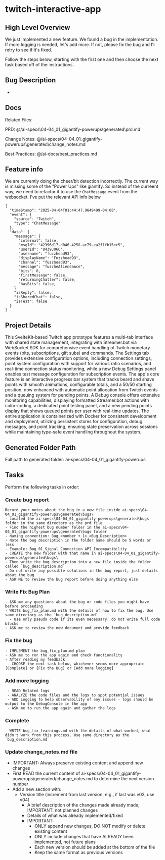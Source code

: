 # twitch-interactive-app

## High Level Overview
 We just implemented a new feature. We found a bug in the implementation. If more logging is needed, let's add more. If not, please fix the bug and I'll retry to see if it's fixed.

 Follow the steps below, starting with the first one and then choose the next task based off of the instructions.

## Bug Description

- 

## Docs

Related Files: 

PRD: @/ai-specs\04-04_01_gigantify-powerups\generated\prd.md

Change Notes: @/ai-specs\04-04_01_gigantify-powerups\generated\change_notes.md

Best Practices: @/ai-docs/best_practices.md 

## Feature info

We are currently doing the cheer/bit detection incorrectly. The current way is missing some of the "Power Ups" like giantify. So instead of the curreent way, we need to refactor it to use the `ChatMessage` event from the websocket. I've put the relevant API info below

```
{
  "timeStamp": "2025-04-04T01:44:47.9649499-04:00",
  "event": {
    "source": "Twitch",
    "type": "ChatMessage"
  },
  "data": {
    "message": {
      "internal": false,
      "msgId": "42396d17-d046-4258-ac79-ea2f1fb15ec5",
      "userId": "84393066",
      "username": "fuzzhead93",
      "displayName": "Fuzzhead93",
      "channel": "fuzzhead93",
      "message": "fuzzheAliendance",
      "bits": 0,
      "firstMessage": false,
      "returningChatter": false,
      "hasBits": false,
	}
    "isReply": false,
    "isSharedChat": false,
    "isTest": false
  }
}
```

 
## Project Details

This SvelteKit-based Twitch app prototype features a multi-tab interface with shared state management, integrating with Streamer.bot via WebSocket SDK for comprehensive event handling of Twitch monetary events (bits, subscriptions, gift subs) and commands. The Settings tab provides extensive configuration options, including connection settings, point system configuration with support for various ratio scenarios, and real-time connection status monitoring, while a new Debug Settings panel enables test message configuration for subscription events. The app's core feature is an interactive progress bar system that tracks beard and shave points with smooth animations, configurable totals, and a 50/50 starting position, now enhanced with automatic point allocation from Twitch events and a queuing system for pending points. A Debug console offers extensive monitoring capabilities, displaying formatted Streamer.bot actions with color-coding, a dedicated point testing panel, and a new pending points display that shows queued points per user with real-time updates. The entire application is containerized with Docker for consistent development and deployment, utilizing persistent stores for configuration, debug messages, and point tracking, ensuring state preservation across sessions while maintaining type-safe event handling throughout the system. 

## Generated Folder Path

Full path to generated folder: ai-specs\04-04_01_gigantify-powerups

## Tasks
Perform the following tasks in order:

### Create bug report
```
Record your notes about the bug in a new file inside ai-specs\04-04_01_gigantify-powerups\generated\bugs\ 
- Located the ai-specs\04-04_01_gigantify-powerups\generated\bugs folder in the same directory as the prd file
- Find the highest bug number folder in the ai-specs\04-04_01_gigantify-powerups\generated\bugs folder
- Naming convention: Bug_<number + 1>_<Bug_Description>
- Note the bug description in the folder name should be 5 words or less
- Example: Bug_01_Signal_Connection_API_Incompatibility
- CREATE the new folder with that name in ai-specs\04-04_01_gigantify-powerups\generated\bugs\
- Then write the bug description into a new file inside the folder called `bug_description.md`
- Do not write any possible solutions in the bug report, just details about the bug
- ASK ME to review the bug report before doing anything else
```

### Write Fix Bug Plan
```
- ASK me any questions about the bug or code files you might have before proceeding
- WRITE bug_fix_plan.md with the details of how to fix the bug. Use same directory as the `bug_description.md`
  - Use only pseudo code if its even necessary, do not write full code blocks
- ASK me to review the new document and provide feedback
```

### Fix the bug
```
- IMPLEMENT the bug_fix_plan.md plan
- ASK me to run the app again and check functionality
- After reading my feedback: 
 - CHOOSE the next task below, whichever seems more appropriate [Complete] or [Fix the Bug] or [Add more logging]
```

### Add more logging
```
 - READ Related logs
 - ANALYZE the code files and the logs to spot potential issues
 - ADD Logging to help observability of any issues - logs should be output to the DebugConsole in the app
 - ASK me to run the app again and gather the logs 
 ```

 ### Complete
 ```
 - WRITE bug_fix_learnings.md with the details of what worked, what didn't work from this process. Use same directory as the `bug_description.md`
 ```

### Update change_notes.md file
- IMPORTANT: Always preserve existing content and append new changes
- First READ the current content of ai-specs\04-04_01_gigantify-powerups\generated/change_notes.md to determine the next version number
- Add a new section with:
  - Version title (increment from last version, e.g., if last was v03, use v04)
    - A brief description of the changes made already made, IMPORTANT: not planned changes
    - Details of what was already implemented/fixed
    - IMPORTANT:
      - ONLY append new changes, DO NOT modify or delete existing content
      - ONLY include changes that have ALREADY been implemented, not future plans
      - Each new version should be added at the bottom of the file
      - Keep the same format as previous versions
